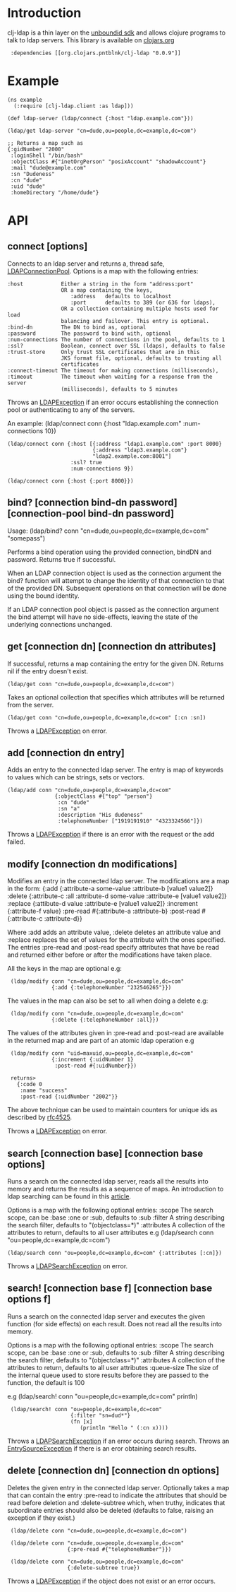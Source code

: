 
# Introduction

clj-ldap is a thin layer on the [unboundid sdk](http://www.unboundid.com/products/ldap-sdk/) and allows clojure programs to talk to ldap servers. This library is available on [clojars.org](http://clojars.org/search?q=clj-ldap)

     :dependencies [[org.clojars.pntblnk/clj-ldap "0.0.9"]]

# Example 

    (ns example
      (:require [clj-ldap.client :as ldap]))
      
    (def ldap-server (ldap/connect {:host "ldap.example.com"}))
    
    (ldap/get ldap-server "cn=dude,ou=people,dc=example,dc=com")
    
    ;; Returns a map such as
    {:gidNumber "2000"
     :loginShell "/bin/bash"
     :objectClass #{"inetOrgPerson" "posixAccount" "shadowAccount"}
     :mail "dude@example.com"
     :sn "Dudeness"
     :cn "dude"
     :uid "dude"
     :homeDirectory "/home/dude"}

# API

## connect [options]

Connects to an ldap server and returns a, thread safe, [LDAPConnectionPool](http://www.unboundid.com/products/ldap-sdk/docs/javadoc/com/unboundid/ldap/sdk/LDAPConnectionPool.html).
Options is a map with the following entries:

    :host            Either a string in the form "address:port"
                     OR a map containing the keys,
                        :address   defaults to localhost
                        :port      defaults to 389 (or 636 for ldaps),
                     OR a collection containing multiple hosts used for load
                     balancing and failover. This entry is optional.
    :bind-dn         The DN to bind as, optional
    :password        The password to bind with, optional
    :num-connections The number of connections in the pool, defaults to 1
    :ssl?            Boolean, connect over SSL (ldaps), defaults to false
    :trust-store     Only trust SSL certificates that are in this
                     JKS format file, optional, defaults to trusting all
                     certificates
    :connect-timeout The timeout for making connections (milliseconds),
    :timeout         The timeout when waiting for a response from the server
                     (milliseconds), defaults to 5 minutes

Throws an [LDAPException](http://www.unboundid.com/products/ldap-sdk/docs/javadoc/com/unboundid/ldap/sdk/LDAPException.html) if an error occurs establishing the connection pool or authenticating to any of the servers.

An example:
    (ldap/connect conn {:host "ldap.example.com" :num-connections 10})
    
    (ldap/connect conn {:host [{:address "ldap1.example.com" :port 8000}
                               {:address "ldap3.example.com"}
                               "ldap2.example.com:8001"]
                        :ssl? true
                        :num-connections 9})
                        
    (ldap/connect conn {:host {:port 8000}})
                               

## bind? [connection bind-dn password] [connection-pool bind-dn password]

Usage: 
    (ldap/bind? conn "cn=dude,ou=people,dc=example,dc=com" "somepass")

Performs a bind operation using the provided connection, bindDN and
password. Returns true if successful.

When an LDAP connection object is used as the connection argument the
bind? function will attempt to change the identity of that connection
to that of the provided DN. Subsequent operations on that connection
will be done using the bound identity.

If an LDAP connection pool object is passed as the connection argument
the bind attempt will have no side-effects, leaving the state of the
underlying connections unchanged.

## get [connection dn] [connection dn attributes]
  
If successful, returns a map containing the entry for the given DN.
Returns nil if the entry doesn't exist. 

    (ldap/get conn "cn=dude,ou=people,dc=example,dc=com")

Takes an optional collection that specifies which attributes will be returned from the server.

    (ldap/get conn "cn=dude,ou=people,dc=example,dc=com" [:cn :sn])

Throws a [LDAPException](http://www.unboundid.com/products/ldap-sdk/docs/javadoc/com/unboundid/ldap/sdk/LDAPException.html) on error.

## add [connection dn entry]

Adds an entry to the connected ldap server. The entry is map of keywords to values which can be strings, sets or vectors.


    (ldap/add conn "cn=dude,ou=people,dc=example,dc=com"
                   {:objectClass #{"top" "person"}
                    :cn "dude"
                    :sn "a"
                    :description "His dudeness"
                    :telephoneNumber ["1919191910" "4323324566"]})
                    
Throws a [LDAPException](http://www.unboundid.com/products/ldap-sdk/docs/javadoc/com/unboundid/ldap/sdk/LDAPException.html) if there is an error with the request or the add failed.

## modify [connection dn modifications]                    

Modifies an entry in the connected ldap server. The modifications are
a map in the form:
     {:add
        {:attribute-a some-value
         :attribute-b [value1 value2]}
      :delete
        {:attribute-c :all
         :attribute-d some-value
         :attribute-e [value1 value2]}
      :replace
        {:attibute-d value
         :attribute-e [value1 value2]}
      :increment
        {:attribute-f value}
      :pre-read
        #{:attribute-a :attribute-b}
      :post-read
        #{:attribute-c :attribute-d}}

Where :add adds an attribute value, :delete deletes an attribute value and :replace replaces the set of values for the attribute with the ones specified. The entries :pre-read and :post-read specify attributes that have be read and returned either before or after the modifications have taken place. 

All the keys in the map are optional e.g:

     (ldap/modify conn "cn=dude,ou=people,dc=example,dc=com"
                  {:add {:telephoneNumber "232546265"}})

The values in the map can also be set to :all when doing a delete e.g:

     (ldap/modify conn "cn=dude,ou=people,dc=example,dc=com"
                  {:delete {:telephoneNumber :all}})

The values of the attributes given in :pre-read and :post-read are available in the returned map and are part of an atomic ldap operation e.g

     (ldap/modify conn "uid=maxuid,ou=people,dc=example,dc=com"
                  {:increment {:uidNumber 1}
                   :post-read #{:uidNumber}})
     
     returns> 
       {:code 0
        :name "success"
        :post-read {:uidNumber "2002"}}

The above technique can be used to maintain counters for unique ids as described by [rfc4525](http://tools.ietf.org/html/rfc4525).

Throws a [LDAPException](http://www.unboundid.com/products/ldap-sdk/docs/javadoc/com/unboundid/ldap/sdk/LDAPException.html) on error.

## search [connection base]  [connection base options]

Runs a search on the connected ldap server, reads all the results into
memory and returns the results as a sequence of maps. An introduction
to ldap searching can be found in this [article](http://www.enterprisenetworkingplanet.com/netsysm/article.php/3317551/Unmasking-the-LDAP-Search-Filter.htm).

Options is a map with the following optional entries:
      :scope       The search scope, can be :base :one or :sub,
                   defaults to :sub
      :filter      A string describing the search filter,
                   defaults to "(objectclass=*)"
      :attributes  A collection of the attributes to return,
                   defaults to all user attributes
e.g
    (ldap/search conn "ou=people,dc=example,dc=com")
    
    (ldap/search conn "ou=people,dc=example,dc=com" {:attributes [:cn]})

Throws a [LDAPSearchException](http://www.unboundid.com/products/ldap-sdk/docs/javadoc/com/unboundid/ldap/sdk/LDAPSearchException.html) on error.

## search! [connection base f]   [connection base options f]

Runs a search on the connected ldap server and executes the given
function (for side effects) on each result. Does not read all the
results into memory.

Options is a map with the following optional entries:
     :scope       The search scope, can be :base :one or :sub,
                  defaults to :sub
     :filter      A string describing the search filter,
                  defaults to "(objectclass=*)"
     :attributes  A collection of the attributes to return,
                  defaults to all user attributes
     :queue-size  The size of the internal queue used to store results before
                  they are passed to the function, the default is 100

e.g
     (ldap/search! conn "ou=people,dc=example,dc=com" println)
     
     (ldap/search! conn "ou=people,dc=example,dc=com"
                        {:filter "sn=dud*"}
                        (fn [x]
                           (println "Hello " (:cn x))))

Throws a [LDAPSearchException](http://www.unboundid.com/products/ldap-sdk/docs/javadoc/com/unboundid/ldap/sdk/LDAPSearchException.html) if an error occurs during search. Throws an [EntrySourceException](http://www.unboundid.com/products/ldap-sdk/docs/javadoc/com/unboundid/ldap/sdk/EntrySourceException.html) if there is an eror obtaining search results. 

## delete [connection dn] [connection dn options]

Deletes the given entry in the connected ldap server. Optionally takes a map that can contain the entry :pre-read to indicate the attributes that should be read before deletion and :delete-subtree which, when truthy, indicates that subordinate entries should also be deleted (defaults to false, raising an exception if they exist.)

     (ldap/delete conn "cn=dude,ou=people,dc=example,dc=com")

     (ldap/delete conn "cn=dude,ou=people,dc=example,dc=com"
                       {:pre-read #{"telephoneNumber"}})

     (ldap/delete conn "cn=dude,ou=people,dc=example,dc=com"
                       {:delete-subtree true})

Throws a [LDAPException](http://www.unboundid.com/products/ldap-sdk/docs/javadoc/com/unboundid/ldap/sdk/LDAPException.html) if the object does not exist or an error occurs.
